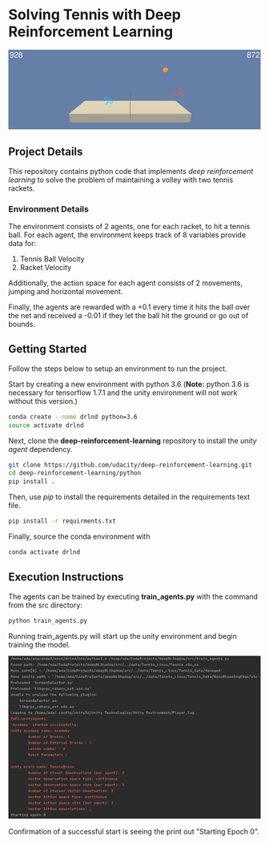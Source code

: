# Solving Tennis with Deep Reinforcement Learning

![image-20220527123215957](images/image-20220527123215957.png)

## Project Details 

This repository contains python code that implements _deep reinforcement learning_ to solve the problem of maintaining a volley with two tennis rackets.

### Environment Details

The environment consists of 2 agents, one for each racket, to hit a tennis ball. For each agent, the environment keeps track of 8 variables provide data for:

1. Tennis Ball Velocity
1. Racket Velocity

Additionally, the action space for each agent consists of 2 movements, jumping and horizontal movement.

Finally, the agents are rewarded with a +0.1 every time it hits the ball over the net and received a -0.01 if they let the ball hit the ground or go out of bounds.

## Getting Started

Follow the steps below to setup an environment to run the project.

Start by creating a new environment with python 3.6 (**Note:** python 3.6 is necessary for tensorflow 1.7.1 and the unity environment will not work without this version.)

```bash
conda create --name drlnd python=3.6
source activate drlnd
```

Next, clone the __deep-reinforcement-learning__ repository to install the _unity agent_ dependency.

```bash
git clone https://github.com/udacity/deep-reinforcement-learning.git
cd deep-reinforcement-learning/python
pip install .
```

Then, use _pip_ to install the requirements detailed in the requirements text file.

```bash
pip install -r requirments.txt
```

Finally, source the conda environment with

```bash
conda activate drlnd
```

## Execution Instructions

The agents can be trained by executing __train_agents.py__ with the command from the src directory:

```python
python train_agents.py
```

Running train_agents.py will start up the unity environment and begin training the model.

![image-20220527123015082](images/image-20220527123015082.png)

Confirmation of a successful start is seeing the print out "Starting Epoch 0".
